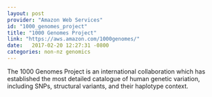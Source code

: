 ```yaml
---
layout: post
provider: "Amazon Web Services"
id: "1000_genomes_project"
title: "1000 Genomes Project"
link: "https://aws.amazon.com/1000genomes/"
date:   2017-02-20 12:27:31 -0800
categories: non-nz genomics
---
```


The 1000 Genomes Project is an international collaboration which has established the most detailed catalogue of human genetic variation, including SNPs, structural variants, and their haplotype context.
